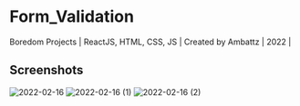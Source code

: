 # Form_Validation
Boredom Projects | ReactJS, HTML, CSS, JS | Created by Ambattz | 2022 |


## Screenshots

![2022-02-16](https://user-images.githubusercontent.com/69767685/154238295-345f81df-b3f7-4aa0-b819-15ce6d0a4700.png)
![2022-02-16 (1)](https://user-images.githubusercontent.com/69767685/154238309-8cb2bd6c-93c9-49f2-878d-1588335d81b8.png)
![2022-02-16 (2)](https://user-images.githubusercontent.com/69767685/154238311-f759d87f-7e77-4c1d-bf41-10a7ab30ad83.png)

